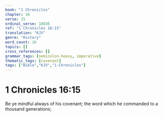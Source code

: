 ```yaml
---
book: "1 Chronicles"
chapter: 16
verse: 15
ordinal_verse: 10836
ref: "1 Chronicles 16:15"
translation: "KJV"
genre: "History"
word_count: 16
topics: []
cross_references: []
grammar_tags: [semicolon-heavy, imperative]
thematic_tags: [covenant]
tags: ["Bible","KJV","1-Chronicles"]
---
```


# 1 Chronicles 16:15

Be ye mindful always of his covenant; the word which he commanded to a thousand generations;
